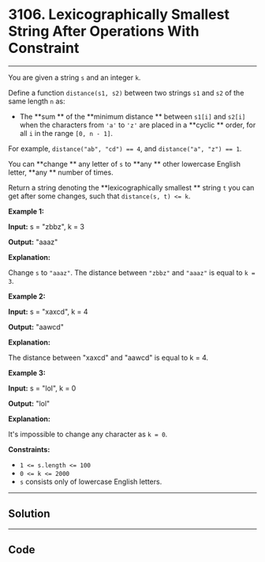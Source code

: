 # 3106. Lexicographically Smallest String After Operations With Constraint

---

You are given a string `s` and an integer `k`.

Define a function `distance(s1, s2)` between two strings `s1` and `s2` of the same length `n` as:

  * The **sum ** of the **minimum distance ** between `s1[i]` and `s2[i]` when the characters from `'a'` to `'z'` are placed in a **cyclic ** order, for all `i` in the range `[0, n - 1]`.



For example, `distance("ab", "cd") == 4`, and `distance("a", "z") == 1`.

You can **change ** any letter of `s` to **any ** other lowercase English letter, **any ** number of times.

Return a string denoting the **lexicographically smallest ** string `t` you can get after some changes, such that `distance(s, t) <= k`.

 

**Example 1:**

**Input:** s = "zbbz", k = 3

**Output:** "aaaz"

**Explanation:**

Change `s` to `"aaaz"`. The distance between `"zbbz"` and `"aaaz"` is equal to `k = 3`.

**Example 2:**

**Input:** s = "xaxcd", k = 4

**Output:** "aawcd"

**Explanation:**

The distance between "xaxcd" and "aawcd" is equal to k = 4.

**Example 3:**

**Input:** s = "lol", k = 0

**Output:** "lol"

**Explanation:**

It's impossible to change any character as `k = 0`.

 

**Constraints:**

  * `1 <= s.length <= 100`
  * `0 <= k <= 2000`
  * `s` consists only of lowercase English letters.

---

## Solution



---

## Code
```python


```